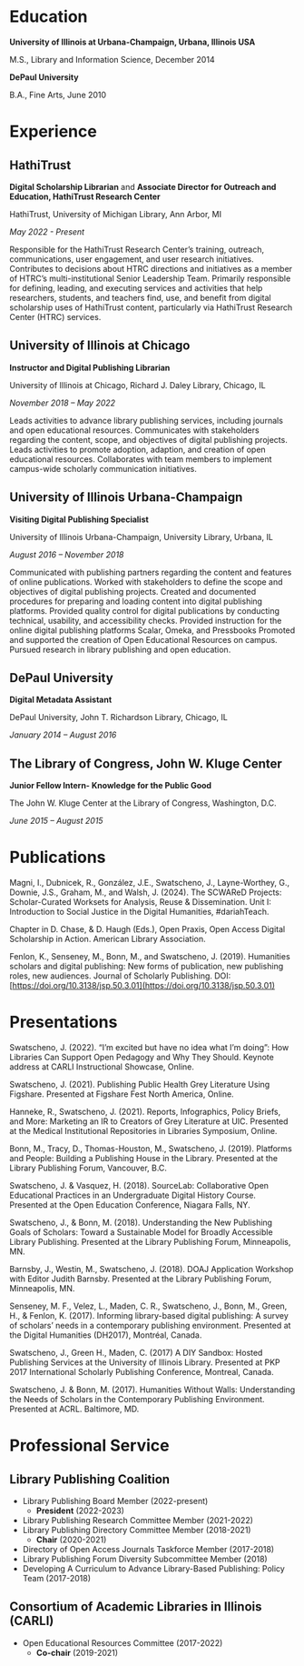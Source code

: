 # Education
**University of Illinois at Urbana-Champaign, Urbana, Illinois USA**

M.S., Library and Information Science, December 2014
 
**DePaul University**

B.A., Fine Arts, June 2010

# Experience
## HathiTrust ##

**Digital Scholarship Librarian** and **Associate Director for Outreach and Education, HathiTrust Research Center**

HathiTrust, University of Michigan Library, Ann Arbor, MI

*May 2022 - Present*

Responsible for the HathiTrust Research Center’s training, outreach, communications, user engagement, and user research initiatives. Contributes to decisions
about HTRC directions and initiatives as a member of HTRC’s multi-institutional Senior Leadership Team. Primarily responsible for defining, leading, and
executing services and activities that help researchers, students, and teachers find, use, and benefit from digital scholarship uses of HathiTrust content, particularly via HathiTrust Research Center (HTRC) services.

## University of Illinois at Chicago

**Instructor and Digital Publishing Librarian**

University of Illinois at Chicago, Richard J. Daley Library, Chicago, IL

*November 2018 – May 2022*

Leads activities to advance library publishing services, including journals and open educational resources. Communicates with stakeholders regarding the content, scope, and objectives of digital publishing projects. Leads activities to promote adoption, adaption, and creation of open educational resources. Collaborates with team members to implement campus-wide scholarly communication initiatives.

## University of Illinois Urbana-Champaign

**Visiting Digital Publishing Specialist**

University of Illinois Urbana-Champaign, University Library, Urbana, IL

*August 2016 – November 2018*

Communicated with publishing partners regarding the content and features of online publications. Worked with stakeholders to define the scope and objectives of digital publishing projects. Created and documented procedures for preparing and loading content into digital publishing platforms. Provided quality control for digital publications by conducting technical, usability, and accessibility checks. Provided instruction for the online digital publishing platforms Scalar, Omeka, and Pressbooks Promoted and supported the creation of Open Educational Resources on campus. Pursued research in library publishing and open education.

## DePaul University

**Digital Metadata Assistant**

DePaul University, John T. Richardson Library, Chicago, IL				

*January 2014 – August 2016*

## The Library of Congress, John W. Kluge Center

**Junior Fellow Intern- Knowledge for the Public Good**

The John W. Kluge Center at the Library of Congress, Washington, D.C.

*June 2015 – August 2015*

# Publications

Magni, I., Dubnicek, R., González, J.E., Swatscheno, J., Layne-Worthey, G., Downie, J.S., Graham, M., and Walsh, J. (2024). The SCWAReD Projects: Scholar-Curated Worksets for Analysis, Reuse & Dissemination. Unit I: Introduction to Social Justice in the Digital Humanities, #dariahTeach.

Chapter in  D. Chase, & D. Haugh (Eds.), Open Praxis, Open Access Digital Scholarship in Action. American Library Association.

Fenlon, K., Senseney, M., Bonn, M., and Swatscheno, J. (2019). Humanities scholars and digital publishing: New forms of publication, new publishing roles, new audiences. Journal of Scholarly Publishing. DOI: [https://doi.org/10.3138/jsp.50.3.01](https://doi.org/10.3138/jsp.50.3.01)

# Presentations

Swatscheno, J. (2022). “I’m excited but have no idea what I’m doing”: How Libraries Can Support Open Pedagogy and Why They Should. Keynote address at CARLI Instructional Showcase, Online.

Swatscheno, J. (2021). Publishing Public Health Grey Literature Using Figshare. Presented at Figshare Fest North America, Online.

Hanneke, R., Swatscheno, J. (2021). Reports, Infographics, Policy Briefs, and More: Marketing an IR to Creators of Grey Literature at UIC. Presented at the Medical Institutional Repositories in Libraries Symposium, Online.

Bonn, M., Tracy, D., Thomas-Houston, M., Swatscheno, J. (2019). Platforms and People: Building a Publishing House in the Library. Presented at the Library Publishing Forum, Vancouver, B.C.

Swatscheno, J. & Vasquez, H. (2018). SourceLab: Collaborative Open Educational Practices in an Undergraduate Digital History Course. Presented at the Open Education Conference, Niagara Falls, NY.

Swatscheno, J., & Bonn, M. (2018). Understanding the New Publishing Goals of Scholars: Toward a Sustainable Model for Broadly Accessible Library Publishing. Presented at the Library Publishing Forum, Minneapolis, MN.

Barnsby, J., Westin, M., Swatscheno, J. (2018). DOAJ Application Workshop with Editor Judith Barnsby. Presented at the Library Publishing Forum, Minneapolis, MN.

Senseney, M. F., Velez, L., Maden, C. R., Swatscheno, J., Bonn, M., Green, H., & Fenlon, K.
(2017). Informing library-based digital publishing: A survey of scholars’ needs in a
contemporary publishing environment. Presented at the Digital Humanities (DH2017),
Montréal, Canada.

Swatscheno, J., Green H., Maden, C. (2017) A DIY Sandbox: Hosted Publishing Services at the University of Illinois Library. Presented at PKP 2017 International Scholarly Publishing Conference, Montreal, Canada.

Swatscheno, J. & Bonn, M. (2017). Humanities Without Walls: Understanding the Needs of Scholars in the Contemporary Publishing Environment. Presented at ACRL. Baltimore, MD.

# Professional Service
## Library Publishing Coalition
* Library Publishing Board Member (2022-present)
  * **President** (2022-2023)
* Library Publishing Research Committee Member (2021-2022)
* Library Publishing Directory Committee Member (2018-2021)
  * **Chair** (2020-2021)
* Directory of Open Access Journals Taskforce Member (2017-2018)
* Library Publishing Forum Diversity Subcommittee Member (2018)
* Developing A Curriculum to Advance Library-Based Publishing: Policy Team (2017-2018)

## Consortium of Academic Libraries in Illinois (CARLI)
* Open Educational Resources Committee (2017-2022)
  * **Co-chair** (2019-2021)

